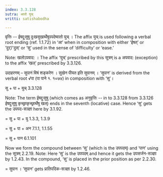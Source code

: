 ```yaml
---
index: 3.3.128
sutra: आतो युच्
vritti: satishabodha

---
```

वृत्तिः -- ईषद्दुःसुषु दुःखसुखार्थेषूपपदेष्वातो युच् । The affix युच् is used following a verbal root ending (ref. 1.1.72) in ‘आ’ when in composition with either ‘ईषत्’ or ‘दुर्’/'दुस्’ or ‘सु’ used in the sense of ‘difficulty’ or ‘ease.’

Note: खलोऽपवाद: । The affix ‘युच्’ prescribed by this सूत्रम् is a अपवाद: (exception) to the affix ‘खल्’ prescribed by 3.3.126.


उदाहरणम् – सुपानं विषं शङ्करेण । सुखेन पीयत इति सुपानम् । ‘सुपान’ is derived from the verbal root √पा (पा पाने १. १०७४) in composition with ‘सु’।


सु + पा + युच् 3.3.128

Note: The term ईषद्दुःसुषु (which comes as अनुवृत्तिः -- in to 3.3.128 from 3.3.126 ईषद्दुःसुषु कृच्छ्राकृच्छ्रार्थेषु खल्) ends in the seventh (locative) case. Hence ‘सु’ gets the उपपद-सञ्ज्ञा here by 3.1.92.

= सु + पा + यु 1.3.3, 1.3.9

= सु + पा + अन 7.1.1, 1.1.55

= सु + पान 6.1.101


Now we form the compound between ‘सु’ (which is the उपपदम्) and ‘पान’ using the सूत्रम् 2.2.19. Note: Here ‘सु’ is the उपपदम् and hence it gets the उपसर्जन-सञ्ज्ञा by 1.2.43. In the compound, ‘सु’ is placed in the prior position as per 2.2.30.

= सुपान । ‘सुपान’ gets प्रातिपदिक-सञ्ज्ञा by 1.2.46.